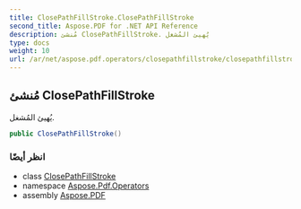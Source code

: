 ```yaml
---
title: ClosePathFillStroke.ClosePathFillStroke
second_title: Aspose.PDF for .NET API Reference
description: مُنشئ ClosePathFillStroke. يُهيئ المُشغل
type: docs
weight: 10
url: /ar/net/aspose.pdf.operators/closepathfillstroke/closepathfillstroke/
---
```

## مُنشئ ClosePathFillStroke

يُهيئ المُشغل.

```csharp
public ClosePathFillStroke()
```

### انظر أيضًا

* class [ClosePathFillStroke](../)
* namespace [Aspose.Pdf.Operators](../../../aspose.pdf.operators/)
* assembly [Aspose.PDF](../../../)